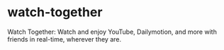 # watch-together
Watch Together: Watch and enjoy YouTube, Dailymotion, and more with friends in real-time, wherever they are.
